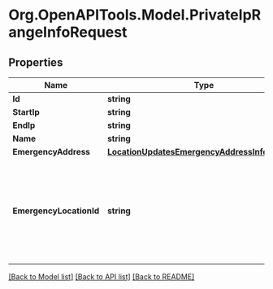 
# Org.OpenAPITools.Model.PrivateIpRangeInfoRequest

## Properties

Name | Type | Description | Notes
------------ | ------------- | ------------- | -------------
**Id** | **string** |  | [optional] 
**StartIp** | **string** |  | [optional] 
**EndIp** | **string** |  | [optional] 
**Name** | **string** | Network name | [optional] 
**EmergencyAddress** | [**LocationUpdatesEmergencyAddressInfoRequest**](LocationUpdatesEmergencyAddressInfoRequest.md) |  | [optional] 
**EmergencyLocationId** | **string** | Emergency response location (address) internal identifier. Only one of a pair &#x60;emergencyAddress&#x60; or &#x60;emergencyLocationId&#x60; should be specified, otherwise the error is returned | [optional] 

[[Back to Model list]](../README.md#documentation-for-models)
[[Back to API list]](../README.md#documentation-for-api-endpoints)
[[Back to README]](../README.md)

